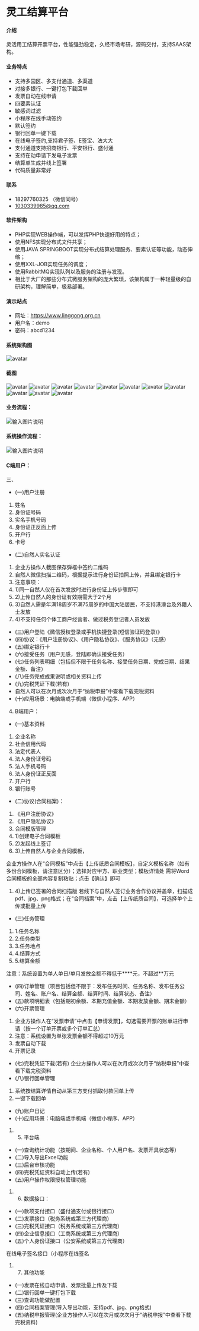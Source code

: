 # 灵工结算平台

#### 介绍
灵活用工结算开票平台，性能强劲稳定，久经市场考研，源码交付，支持SAAS架构。

#### 业务特点
- 支持多园区、多支付通道、多渠道
- 对接多银行、一键打包下载回单
- 发票自动在线申请
- 四要素认证
- 敏感词过滤
- 小程序在线手动签约
- 默认签约
- 银行回单一键下载
- 在线电子签约,支持君子签、E签宝、法大大
- 支付通道支持招商银行、平安银行、盛付通
- 支持在动申请下发电子发票
- 结算单生成并线上签署
- 代码质量非常好

#### 联系
- 18297760325 （微信同号）
- 1030339985@qq.com 

#### 软件架构

- PHP实现WEB操作端，可以发挥PHP快速好用的特点；
- 使用NFS实现分布式文件共享；
- 使用JAVA SPRINGBOOT实现分布式结算处理服务、要素认证等功能，动态伸缩；
- 使用XXL-JOB实现任务的调度；
- 使用RabbitMQ实现队列以及服务的注册与发现。
- 相比于大厂的那些分布式微服务架构的庞大繁琐，该架构属于一种轻量级的自研架构，理解简单，极易部署。

#### 演示站点
- 网址：https://www.linggong.org.cn
- 用户名：demo
- 密码：abcd1234

#### 系统架构图
![avatar](https://gitee.com/wugu/lhyg/raw/master/assets/13.jpg)

#### 截图
![avatar](https://gitee.com/wugu/lhyg/raw/master/assets/1.jpg)
![avatar](https://gitee.com/wugu/lhyg/raw/master/assets/2.jpg)
![avatar](https://gitee.com/wugu/lhyg/raw/master/assets/3.jpg)
![avatar](https://gitee.com/wugu/lhyg/raw/master/assets/4.jpg)
![avatar](https://gitee.com/wugu/lhyg/raw/master/assets/5.jpg)
![avatar](https://gitee.com/wugu/lhyg/raw/master/assets/7.jpg)
![avatar](https://gitee.com/wugu/lhyg/raw/master/assets/8.jpg)
![avatar](https://gitee.com/wugu/lhyg/raw/master/assets/9.jpg)
![avatar](https://gitee.com/wugu/lhyg/raw/master/assets/10.jpg)
![avatar](https://gitee.com/wugu/lhyg/raw/master/assets/11.jpg)
![avatar](https://gitee.com/wugu/lhyg/raw/master/assets/12.jpg)



#### 业务流程：
![输入图片说明](https://gitee.com/wugu/lhyg/raw/master/assets/1.png)
#### 系统操作流程：
![输入图片说明](https://gitee.com/wugu/lhyg/raw/master/assets/22.jpg)
#### C端用户：
三、
- (一)用户注册

1. 姓名
2. 身份证号码
3. 实名手机号码
4. 身份证正反面上传
5. 开户行
6. 卡号

- (二)自然人实名认证

1. 企业方操作人截图保存弹框中签约二维码
2. 自然人微信扫描二维码，根据提示进行身份证拍照上传，并且绑定银行卡
3. 注意事项：
4. 1)同一自然人仅在首次发放时进行身份证上传步骤即可
5. 2)上传自然人的身份证有效期需大于2个月
6. 3)自然人需是年满18周岁不满75周岁的中国大陆居民，不支持港澳台及外籍人士发放
7. 4)不支持任何个体工商户经营者、做过税务登记者人员发放


- (三)用户登陆《微信授权登录或手机快捷登录(短信验证码登录)》
- (四)协议：《用户注册协议》、《用户隐私协议》、《服务协议》（无感）
- (五)绑定银行卡
- (六)接受任务（用户无感，登陆即确认接受任务）
- (七)任务列表明细（包括但不限于任务名称、接受任务日期、完成日期、结果金额、备注）
- (八)任务完成成果说明或相关资料上传
- (九)完税凭证下载(若有)
- 自然人可以在次月或次次月于“纳税申报”中查看下载完税资料
- (十)应用场景：电脑端或手机端（微信小程序、APP）


4. B端用户：
- (一)基本资料

1. 企业名称
2. 社会信用代码
3. 法定代表人
4. 法人身份证号码
5. 法人手机号码
6. 法人身份证正反面
7. 开户行
8. 银行账号

- (二)协议(合同档案)：

1. 《用户注册协议》
2. 《用户隐私协议》
3. 合同模版管理
4. 1)创建电子合同模板
5. 2)发起线上签订
6. 3)上传自然人与企业合同模板，

企业方操作人在“合同模板”中点击【上传纸质合同模板】，自定义模板名称（如有多份合同模板，请注意区分）；选择对应甲方、职业类型；模板详情处 需将Word合同模板的全部内容复制粘贴；点击【确认】即可

1. 4)上传已签署的合同扫描版
若线下与自然人签订业务合作协议并盖章，扫描成pdf、jpg、png格式；在“合同档案”中，点击【上传纸质合同】，可选择单个上传或批量上传
- (三)任务管理

1. 1.任务名称
1. 2.任务类型
1. 3.任务地点
1. 4.结算方式
1. 5.结算金额

注意：系统设置为单人单日/单月发放金额不得低于****元，不超过**万元

- (四)订单管理（项目包括但不限于：发布任务时间、任务名称、发布任务公司、姓名、账户名、结算金额、结算时间、结算状态、备注）
- (五)款项明细表（包括期初余额、本期充值金额、本期发放金额、期末金额）
- (六)开票管理

1. 企业方操作人在“发票申请”中点击【申请发票】，勾选需要开票的账单进行申请（按一个订单开票或多个订单汇总）
2. 注意：系统设置为单张发票金额不得超过10万元
3. 发票自动下载
4. 开票记录

- (七)完税凭证下载(若有)
企业方操作人可以在次月或次次月于“纳税申报”中查看下载完税资料
- (八)银行回单管理

1. 系统按结算详情自动从第三方支付抓取付款回单上传
2. 一键下载回单


- (九)账户日记
- (十)应用场景：电脑端或手机端（微信小程序、APP）


1. 5. 平台端


- (一)查询统计功能（按期间、企业名称、个人用户名、发票开具状态等）
- (二)导入导出Excel功能
- (三)后台审核功能
- (四)完税凭证资料自动上传(若有)
- (五)用户操作权限授权管理功能



1. 6. 数据接口：

- (一)款项支付接口（盛付通支付或银行接口）
- (二)发票接口（税务系统或第三方代理商）
- (三)完税凭证接口（税务系统或第三方代理商）
- (四)企业信息接口（工商系统或第三方代理商）
- (五)个人身份证接口（公安系统或第三方代理商）

在线电子签名接口（小程序在线签名

1. 7. 其他功能

- (一)发票在线自动申请、发票批量上传及下载
- (二)银行回单一键打包下载
- (三)查询功能做配置
- (四)合同档案管理(导入导出功能，支持pdf、jpg、png格式)
- (五)纳税申报管理(企业方操作人可以在次月或次次月于“纳税申报”中查看下载完税资料)


